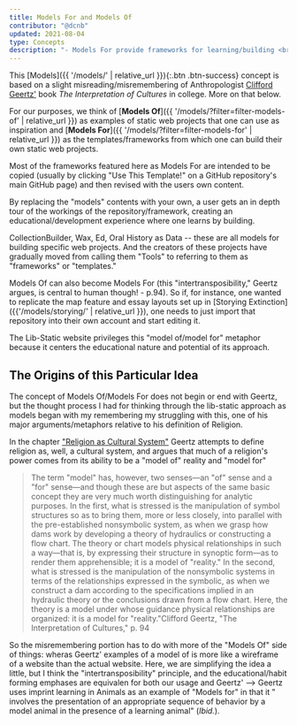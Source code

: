 ```yaml
---
title: Models For and Models Of
contributor: "@dcnb"
updated: 2021-08-04
type: Concepts
description: "- Models For provide frameworks for learning/building <br>- Models Of provide examples of what can be done using the Models For <br> - Models Of can become Models For and vice versa ('intertransposability!')"
---
```


This [Models]({{ '/models/' | relative_url }}){:.btn .btn-success} concept is based on a slight misreading/misremembering of Anthropologist  [Clifford Geertz'](https://en.wikipedia.org/wiki/Clifford_Geertz) book *The Interpretation of Cultures* in college. More on that below. 

For our purposes, we think of [**Models Of**]({{ '/models/?filter=filter-models-of' | relative_url }}) as examples of static web projects that one can use as inspiration and [**Models For**]({{ '/models/?filter=filter-models-for' | relative_url }}) as the templates/frameworks from which one can build their own static web projects. 

Most of the frameworks featured here as Models For are intended to be copied (usually by clicking "Use This Template!" on a GitHub repository's main GitHub page) and then revised with the users own content. 

By replacing the "models" contents with your own, a user gets an in depth tour of the workings of the repository/framework, creating an educational/development experience where one learns by building.

CollectionBuilder, Wax, Ed, Oral History as Data -- these are all models for building specific web projects. And the creators of these projects have gradually moved from calling them "Tools" to referring to them as "frameworks" or "templates." 

Models Of can also become Models For (this "intertransposibility," Geertz argues, is central to human though! - p.94). So if, for instance, one wanted to replicate the map feature and essay layouts set up in [Storying Extinction]({{'/models/storying/' | relative_url }}), one needs to just import that repository into their own account and start editing it. 

The Lib-Static website privileges this "model of/model for" metaphor because it centers the educational nature and potential of its approach. 

## The Origins of this Particular Idea

The concept of Models Of/Models For does not begin or end with Geertz, but the thought process I had for thinking through the lib-static approach as models began with my remembering my struggling with this, one of his major arguments/metaphors relative to his definition of Religion. 

In the chapter ["Religion as Cultural System"](https://nideffer.net/classes/GCT_RPI_S14/readings/Geertz_Religon_as_a_Cultural_System_.pdf) Geertz attempts to define religion as, well, a cultural system, and argues that much of a religion's power comes from its ability to be a "model of" reality and "model for" 

> The term "model" has, however, two senses—an "of" sense and a "for" sense—and though these are but aspects of the same basic concept they are very much worth distinguishing for analytic purposes. In the first, what is stressed is the manipulation of symbol structures so as to bring them, more or less closely, into parallel with the pre-established nonsymbolic system, as when we grasp how dams work by developing a theory of hydraulics or constructing a flow chart. The theory or chart models physical relationships in such a way—that is, by expressing their structure in synoptic form—as to render them apprehensible; it is a model of "reality." In the second, what is stressed is the manipulation of the nonsymbolic systems in terms of the relationships expressed in the symbolic, as when we construct a dam according to the specifications implied in an hydraulic theory or the conclusions drawn from a flow chart. Here, the theory is a model under whose guidance physical relationships are organized: it is a model for "reality."<span>Clifford Geertz, "The Interpretation of Cultures," p. 94</span>

So the misremembering portion has to do with more of the "Models Of" side of things: wheras Geertz' examples of a model of is more like a wireframe of a website than the actual website. Here, we are simplifying the idea a little, but I think the "intertransposibility" principle, and the educational/habit forming emphases are equivalen for both our usage and Geertz' --> Geertz uses imprint learning in Animals as an example of "Models for" in that it " involves the presentation of an appropriate sequence of behavior by a model animal in the presence of a learning animal" (*Ibid.*). 
